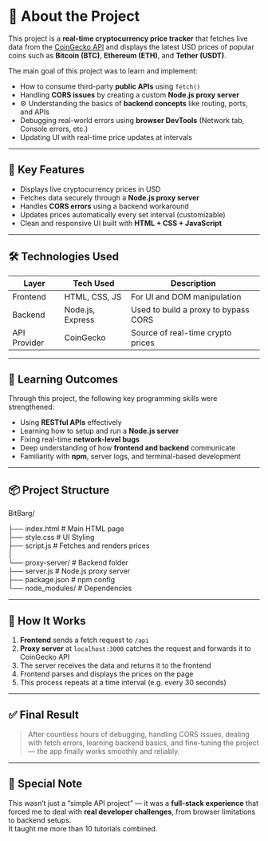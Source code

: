 # 💫 About the Project

This project is a **real-time cryptocurrency price tracker** that fetches live data from the [CoinGecko API](https://www.coingecko.com/en/api) and displays the latest USD prices of popular coins such as **Bitcoin (BTC)**, **Ethereum (ETH)**, and **Tether (USDT)**.

The main goal of this project was to learn and implement:

-  How to consume third-party **public APIs** using `fetch()`
-  Handling **CORS issues** by creating a custom **Node.js proxy server**
- ⚙ Understanding the basics of **backend concepts** like routing, ports, and APIs
-  Debugging real-world errors using **browser DevTools** (Network tab, Console errors, etc.)
-  Updating UI with real-time price updates at intervals

---

## 🧠 Key Features

- Displays live cryptocurrency prices in USD
- Fetches data securely through a **Node.js proxy server**
- Handles **CORS errors** using a backend workaround
- Updates prices automatically every set interval (customizable)
- Clean and responsive UI built with **HTML + CSS + JavaScript**

---

## 🛠 Technologies Used

| Layer        | Tech Used         | Description                            |
|--------------|------------------|----------------------------------------|
| Frontend     | HTML, CSS, JS    | For UI and DOM manipulation            |
| Backend      | Node.js, Express | Used to build a proxy to bypass CORS   |
| API Provider | CoinGecko        | Source of real-time crypto prices      |

---

## 🧪 Learning Outcomes

Through this project, the following key programming skills were strengthened:

- Using **RESTful APIs** effectively
- Learning how to setup and run a **Node.js server**
- Fixing real-time **network-level bugs**
- Deep understanding of how **frontend and backend** communicate
- Familiarity with **npm**, server logs, and terminal-based development

---

## 📦 Project Structure

BitBarg/ <br>

├── index.html # Main HTML page <br>
├── style.css # UI Styling <br>
├── script.js # Fetches and renders prices <br>
│  <br>
└── proxy-server/ # Backend folder <br>
├── server.js # Node.js proxy server <br>
├── package.json # npm config <br>
└── node_modules/ # Dependencies <br>

---

## 🧭 How It Works

1. **Frontend** sends a fetch request to `/api`
2. **Proxy server** at `localhost:3000` catches the request and forwards it to CoinGecko API
3. The server receives the data and returns it to the frontend
4. Frontend parses and displays the prices on the page
5. This process repeats at a time interval (e.g. every 30 seconds)

---

## ✅ Final Result

> After countless hours of debugging, handling CORS issues, dealing with fetch errors, learning backend basics, and fine-tuning the project — the app finally works smoothly and reliably.

---

## 🙌 Special Note

This wasn’t just a “simple API project” — it was a **full-stack experience** that forced me to deal with **real developer challenges**, from browser limitations to backend setups.  
It taught me more than 10 tutorials combined.


